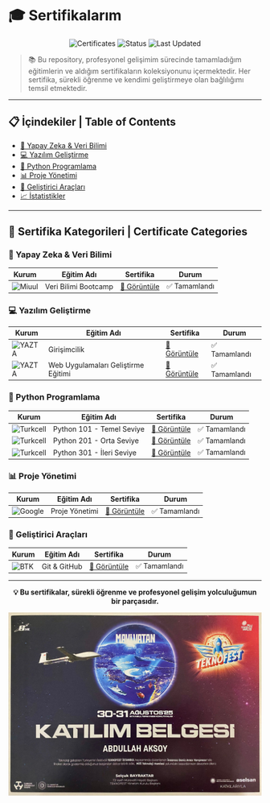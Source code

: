 # 🎓 Sertifikalarım 

<div align="center">

![Certificates](https://img.shields.io/badge/Certificates-8-brightgreen?style=for-the-badge&logo=adobeacrobatreader&logoColor=white)
![Status](https://img.shields.io/badge/Status-Active-success?style=for-the-badge)
![Last Updated](https://img.shields.io/badge/Last%20Updated-2025-blue?style=for-the-badge)

</div>

> 📚 Bu repository, profesyonel gelişimim sürecinde tamamladığım eğitimlerin ve aldığım sertifikaların koleksiyonunu içermektedir. Her sertifika, sürekli öğrenme ve kendimi geliştirmeye olan bağlılığımı temsil etmektedir.

---

## 📋 İçindekiler | Table of Contents

- [🤖 Yapay Zeka & Veri Bilimi](#-yapay-zeka--veri-bilimi)
- [💻 Yazılım Geliştirme](#-yazılım-geliştirme)
- [🐍 Python Programlama](#-python-programlama)
- [📊 Proje Yönetimi](#-proje-yönetimi)
- [🔧 Geliştirici Araçları](#-geliştirici-araçları)
- [📈 İstatistikler](#-i̇statistikler)

---

## 🎯 Sertifika Kategorileri | Certificate Categories

### 🤖 Yapay Zeka & Veri Bilimi

| Kurum                                                                                                                                                                                             | Eğitim Adı | Sertifika | Durum |
| -------------------------------------------------------------------------------------------------------------------------------------------------------------------------------------------------- | ---------- | --------- | ----- |
| ![Miuul](https://img.shields.io/badge/Miuul-FF6B6B?style=flat-square&logo=data:image/svg+xml;base64,PHN2ZyB3aWR0aD0iMjQiIGhlaWdodD0iMjQiIHZpZXdCb3g9IjAgMCAyNCAyNCIgZmlsbD0ibm9uZSIgeG1sbnM9Imh0dHA6Ly93d3cudzMub3JnLzIwMDAvc3ZnIj48cmVjdCB3aWR0aD0iMjQiIGhlaWdodD0iMjQiIGZpbGw9IiNmZjZiNmIiIHJ4PSI0Ii8+PHBhdGggZD0iTTEyIDIgQzYuNDggMiAyIDYuNDggMiAxMiBDMiAxNy41MiA2LjQ4IDIyIDEyIDIyIEMxNy41MiAyMiAyMiAxNy41MiAyMiAxMiBDMjIgNi40OCAxNy41MiAyIDEyIDIgWiBNMTIgNCBDMTYuNDEgNCAyMCA3LjU5IDIwIDEyIEMyMCAxNi40MSAxNi40MSAyMCAxMiAyMCBDNy41OSAyMCA0IDE2LjQxIDQgMTIgQzQgNy41OSA3LjU5IDQgMTIgNCBaIiBmaWxsPSJ3aGl0ZSIvPjwvc3ZnPg==) | Veri Bilimi Bootcamp | [📄 Görüntüle](docs/veribilimi.pdf) | ✅ Tamamlandı |

### 💻 Yazılım Geliştirme

| Kurum                                                                                               | Eğitim Adı                          | Sertifika                               | Durum         |
| --------------------------------------------------------------------------------------------------- | ----------------------------------- | --------------------------------------- | ------------- |
| ![YAZTA](https://img.shields.io/badge/YAZTA-4CAF50?style=flat-square&logo=academia&logoColor=white) | Girişimcilik                        | [📄 Görüntüle](docs/01800779706071.pdf) | ✅ Tamamlandı |
| ![YAZTA](https://img.shields.io/badge/YAZTA-4CAF50?style=flat-square&logo=academia&logoColor=white) | Web Uygulamaları Geliştirme Eğitimi | [📄 Görüntüle](docs/37352087001693.pdf) | ✅ Tamamlandı |

### 🐍 Python Programlama

| Kurum                                                                                                   | Eğitim Adı                | Sertifika                        | Durum         |
| ------------------------------------------------------------------------------------------------------- | ------------------------- | -------------------------------- | ------------- |
| ![Turkcell](https://img.shields.io/badge/Turkcell-FFD700?style=flat-square&logo=python&logoColor=black) | Python 101 - Temel Seviye | [📄 Görüntüle](docs/python1.pdf) | ✅ Tamamlandı |
| ![Turkcell](https://img.shields.io/badge/Turkcell-FFD700?style=flat-square&logo=python&logoColor=black) | Python 201 - Orta Seviye  | [📄 Görüntüle](docs/python2.pdf) | ✅ Tamamlandı |
| ![Turkcell](https://img.shields.io/badge/Turkcell-FFD700?style=flat-square&logo=python&logoColor=black) | Python 301 - İleri Seviye | [📄 Görüntüle](docs/python3.pdf) | ✅ Tamamlandı |

### 📊 Proje Yönetimi

| Kurum                                                                                               | Eğitim Adı     | Sertifika                             | Durum         |
| --------------------------------------------------------------------------------------------------- | -------------- | ------------------------------------- | ------------- |
| ![Google](https://img.shields.io/badge/Google-4285F4?style=flat-square&logo=google&logoColor=white) | Proje Yönetimi | [📄 Görüntüle](docs/PDF.jsviewer.pdf) | ✅ Tamamlandı |

### 🔧 Geliştirici Araçları

| Kurum                                                                                                | Eğitim Adı   | Sertifika                                                              | Durum         |
| ---------------------------------------------------------------------------------------------------- | ------------ | ---------------------------------------------------------------------- | ------------- |
| ![BTK](https://img.shields.io/badge/BTK%20Akademi-E74C3C?style=flat-square&logo=git&logoColor=white) | Git & GitHub | [📄 Görüntüle](docs/Versiyon_Kontrolleri__Git_ve_GitHub_Sertifika.pdf) | ✅ Tamamlandı |

---

<div align="center">

**💡 Bu sertifikalar, sürekli öğrenme ve profesyonel gelişim yolculuğumun bir parçasıdır.**

![Teknofest](docs/teknofest.jpeg)

</div>